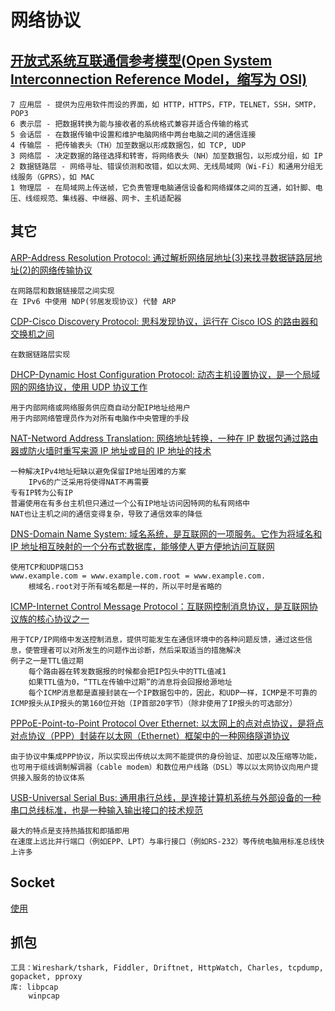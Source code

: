 # 网络协议

## [开放式系统互联通信参考模型(Open System Interconnection Reference Model，缩写为 OSI)](https://zh.wikipedia.org/wiki/OSI%E6%A8%A1%E5%9E%8B)

    7 应用层 - 提供为应用软件而设的界面，如 HTTP，HTTPS，FTP，TELNET，SSH，SMTP，POP3
    6 表示层 - 把数据转换为能与接收者的系统格式兼容并适合传输的格式
    5 会话层 - 在数据传输中设置和维护电脑网络中两台电脑之间的通信连接
    4 传输层 - 把传输表头（TH）加至数据以形成数据包，如 TCP, UDP
    3 网络层 - 决定数据的路径选择和转寄，将网络表头（NH）加至数据包，以形成分组，如 IP
    2 数据链路层 - 网络寻址、错误侦测和改错，如以太网、无线局域网（Wi-Fi）和通用分组无线服务（GPRS），如 MAC
    1 物理层 - 在局域网上传送帧，它负责管理电脑通信设备和网络媒体之间的互通，如针脚、电压、线缆规范、集线器、中继器、网卡、主机适配器

## 其它

[ARP-Address Resolution Protocol: 通过解析网络层地址(3)来找寻数据链路层地址(2)的网络传输协议](https://zh.wikipedia.org/wiki/%E5%9C%B0%E5%9D%80%E8%A7%A3%E6%9E%90%E5%8D%8F%E8%AE%AE)

    在网路层和数据链接层之间实现
    在 IPv6 中使用 NDP(邻居发现协议) 代替 ARP

[CDP-Cisco Discovery Protocol: 思科发现协议，运行在 Cisco IOS 的路由器和交换机之间](https://en.wikipedia.org/wiki/Cisco_Discovery_Protocol)

    在数据链路层实现

[DHCP-Dynamic Host Configuration Protocol: 动态主机设置协议，是一个局域网的网络协议，使用 UDP 协议工作](https://zh.wikipedia.org/wiki/%E5%8A%A8%E6%80%81%E4%B8%BB%E6%9C%BA%E8%AE%BE%E7%BD%AE%E5%8D%8F%E8%AE%AE)

    用于内部网络或网络服务供应商自动分配IP地址给用户
    用于内部网络管理员作为对所有电脑作中央管理的手段

[NAT-Netword Address Translation: 网络地址转换，一种在 IP 数据包通过路由器或防火墙时重写来源 IP 地址或目的 IP 地址的技术](https://zh.wikipedia.org/wiki/%E7%BD%91%E7%BB%9C%E5%9C%B0%E5%9D%80%E8%BD%AC%E6%8D%A2)

    一种解决IPv4地址短缺以避免保留IP地址困难的方案
        IPv6的广泛采用将使得NAT不再需要
    专有IP转为公有IP
    普遍使用在有多台主机但只通过一个公有IP地址访问因特网的私有网络中
    NAT也让主机之间的通信变得复杂，导致了通信效率的降低

[DNS-Domain Name System: 域名系统，是互联网的一项服务。它作为将域名和 IP 地址相互映射的一个分布式数据库，能够使人更方便地访问互联网](https://zh.wikipedia.org/wiki/%E5%9F%9F%E5%90%8D%E7%B3%BB%E7%BB%9F)

    使用TCP和UDP端口53
    www.example.com = www.example.com.root = www.example.com.
        根域名.root对于所有域名都是一样的，所以平时是省略的

[ICMP-Internet Control Message Protocol：互联网控制消息协议，是互联网协议族的核心协议之一](https://zh.wikipedia.org/wiki/%E4%BA%92%E8%81%94%E7%BD%91%E6%8E%A7%E5%88%B6%E6%B6%88%E6%81%AF%E5%8D%8F%E8%AE%AE)

    用于TCP/IP网络中发送控制消息，提供可能发生在通信环境中的各种问题反馈，通过这些信息，使管理者可以对所发生的问题作出诊断，然后采取适当的措施解决
    例子之一是TTL值过期
        每个路由器在转发数据报的时候都会把IP包头中的TTL值减1
        如果TTL值为0，“TTL在传输中过期”的消息将会回报给源地址
        每个ICMP消息都是直接封装在一个IP数据包中的，因此，和UDP一样，ICMP是不可靠的
    ICMP报头从IP报头的第160位开始（IP首部20字节）（除非使用了IP报头的可选部分）

[PPPoE-Point-to-Point Protocol Over Ethernet: 以太网上的点对点协议，是将点对点协议（PPP）封装在以太网（Ethernet）框架中的一种网络隧道协议](https://zh.wikipedia.org/wiki/PPPoE)

    由于协议中集成PPP协议，所以实现出传统以太网不能提供的身份验证、加密以及压缩等功能，也可用于缆线调制解调器（cable modem）和数位用户线路（DSL）等以以太网协议向用户提供接入服务的协议体系

[USB-Universal Serial Bus: 通用串行总线，是连接计算机系统与外部设备的一种串口总线标准，也是一种输入输出接口的技术规范](https://zh.wikipedia.org/wiki/USB)

    最大的特点是支持热插拔和即插即用
    在速度上远比并行端口（例如EPP、LPT）与串行接口（例如RS-232）等传统电脑用标准总线快上许多

## Socket

[使用](https://github.com/astaxie/build-web-application-with-golang/blob/master/zh/08.1.md)

## 抓包

    工具：Wireshark/tshark, Fiddler, Driftnet, HttpWatch, Charles, tcpdump, gopacket, pproxy
    库: libpcap
        winpcap
